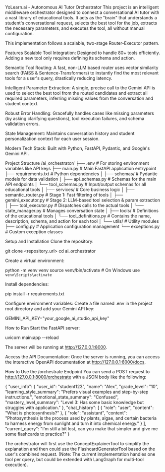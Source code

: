 YoLearn.ai - Autonomous AI Tutor Orchestrator
This project is an intelligent middleware orchestrator designed to connect a conversational AI tutor with a vast library of educational tools. It acts as the "brain" that understands a student's conversational request, selects the best tool for the job, extracts the necessary parameters, and executes the tool, all without manual configuration.

This implementation follows a scalable, two-stage Router-Executor pattern.

Features
Scalable Tool Integration: Designed to handle 80+ tools efficiently. Adding a new tool only requires defining its schema and action.

Semantic Tool Routing: A fast, non-LLM based router uses vector similarity search (FAISS & Sentence-Transformers) to instantly find the most relevant tools for a user's query, drastically reducing latency.

Intelligent Parameter Extraction: A single, precise call to the Gemini API is used to select the best tool from the routed candidates and extract all required parameters, inferring missing values from the conversation and student context.

Robust Error Handling: Gracefully handles cases like missing parameters (by asking clarifying questions), tool execution failures, and schema validation errors.

State Management: Maintains conversation history and student personalization context for each user session.

Modern Tech Stack: Built with Python, FastAPI, Pydantic, and Google's Gemini API.

Project Structure
/ai_orchestrator/
├── .env # For storing environment variables like API keys
├── main.py # Main FastAPI application entrypoint
├── requirements.txt # Python dependencies
│
├── schemas/ # Pydantic models for data validation
│ ├── api_schemas.py # Schemas for the main API endpoints
│ └── tool_schemas.py # Input/output schemas for all educational tools
│
├── services/ # Core business logic
│ ├── semantic_router.py # Stage 1: Fast filtering of tools
│ ├── gemini_executor.py # Stage 2: LLM-based tool selection & param extraction
│ ├── tool_executor.py # Dispatches calls to the actual tools
│ └── state_manager.py # Manages conversation state
│
├── tools/ # Definitions of the educational tools
│ └── tool_definitions.py # Contains the name, description, schema, and action for each tool
│
└── utils/ # Utility modules
├── config.py # Application configuration management
└── exceptions.py # Custom exception classes

Setup and Installation
Clone the repository:

git clone <repository_url>
cd ai_orchestrator

Create a virtual environment:

python -m venv venv
source venv/bin/activate # On Windows use `venv\Scripts\activate`

Install dependencies:

pip install -r requirements.txt

Configure environment variables:
Create a file named .env in the project root directory and add your Gemini API key:

GEMINI_API_KEY="your_google_ai_studio_api_key"

How to Run
Start the FastAPI server:

uvicorn main:app --reload

The server will be running at http://127.0.0.1:8000.

Access the API Documentation:
Once the server is running, you can access the interactive OpenAPI documentation at http://127.0.0.1:8000/docs.

How to Use the /orchestrate Endpoint
You can send a POST request to http://127.0.0.1:8000/orchestrate with a JSON body like the following:

{
"user_info": {
"user_id": "student123",
"name": "Alex",
"grade_level": "10",
"learning_style_summary": "Prefers visual examples and step-by-step instructions.",
"emotional_state_summary": "Confused",
"mastery_level_summary": "Level 3: Has some basic knowledge but struggles with application."
},
"chat_history": [
{
"role": "user",
"content": "What is photosynthesis?"
},
{
"role": "assistant",
"content": "Photosynthesis is the process used by plants, algae, and certain bacteria to harness energy from sunlight and turn it into chemical energy."
}
],
"current_query": "I'm still a bit lost, can you make that simpler and give me some flashcards to practice?"
}

The orchestrator will first use the ConceptExplainerTool to simplify the explanation and then could use the FlashcardGeneratorTool based on the user's combined request. (Note: The current implementation handles one tool per query, but could be extended with LangGraph for multi-tool execution).
